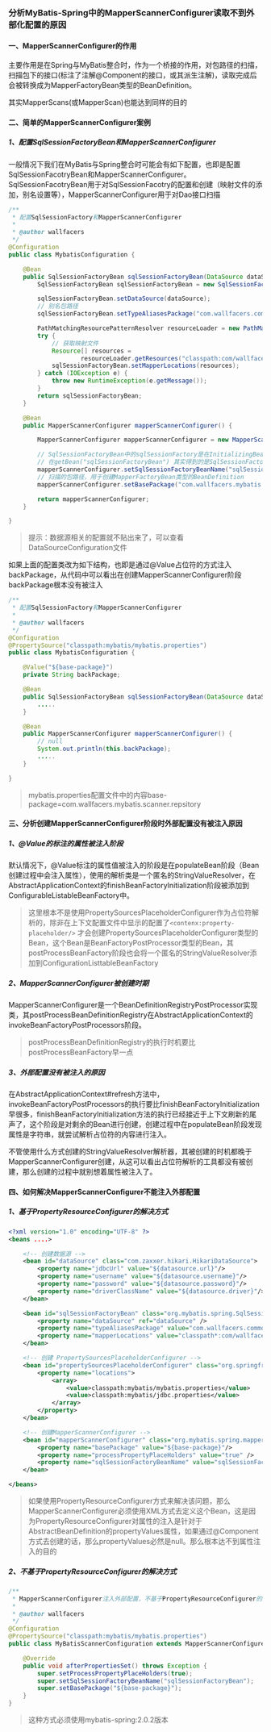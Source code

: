### 分析MyBatis-Spring中的MapperScannerConfigurer读取不到外部化配置的原因

#### 一、MapperScannerConfigurer的作用

主要作用是在Spring与MyBatis整合时，作为一个桥接的作用，对包路径的扫描，扫描包下的接口(标注了注解@Component的接口，或其派生注解)，读取完成后会被转换成为MapperFactoryBean类型的BeanDefinition。

其实MapperScans(或MapperScan)也能达到同样的目的



#### 二、简单的MapperScannerConfigurer案例

##### 1、配置SqlSessionFactoryBean和MapperScannerConfigurer

一般情况下我们在MyBatis与Spring整合时可能会有如下配置，也即是配置SqlSessionFacotryBean和MapperScannerConfigurer。SqlSessionFacotryBean用于对SqlSessionFacotry的配置和创建（映射文件的添加，别名设置等），MapperScannerConfigurer用于对Dao接口扫描

```java
/**
 * 配置SqlSessionFactory和MapperScannerConfigurer
 *
 * @author wallfacers
 */
@Configuration
public class MybatisConfiguration {

    @Bean
    public SqlSessionFactoryBean sqlSessionFactoryBean(DataSource dataSource) {
        SqlSessionFactoryBean sqlSessionFactoryBean = new SqlSessionFactoryBean();

        sqlSessionFactoryBean.setDataSource(dataSource);
        // 别名包路径
        sqlSessionFactoryBean.setTypeAliasesPackage("com.wallfacers.common.api.domain");

        PathMatchingResourcePatternResolver resourceLoader = new PathMatchingResourcePatternResolver();
        try {
            // 获取映射文件
            Resource[] resources =
                    resourceLoader.getResources("classpath:com/wallfacers/mybatis/scanner/repsitory/*.xml");
            sqlSessionFactoryBean.setMapperLocations(resources);
        } catch (IOException e) {
            throw new RuntimeException(e.getMessage());
        }
        return sqlSessionFactoryBean;
    }

    @Bean
    public MapperScannerConfigurer mapperScannerConfigurer() {

        MapperScannerConfigurer mapperScannerConfigurer = new MapperScannerConfigurer();

        // SqlSessionFactoryBean中的sqlSessionFactory是在InitializingBean#afterPropertiesSet初始化
        // 在getBean("sqlSessionFactoryBean") 其实得到的是SqlSessionFactory因为其为FactoryBean，可查看getObject方法
        mapperScannerConfigurer.setSqlSessionFactoryBeanName("sqlSessionFactoryBean");
        // 扫描的包路径，用于创建MapperFactoryBean类型的BeanDefinition
        mapperScannerConfigurer.setBasePackage("com.wallfacers.mybatis.scanner.repsitory");

        return mapperScannerConfigurer;
    }

}
```

> 提示：数据源相关的配置就不贴出来了，可以查看DataSourceConfiguration文件



如果上面的配置类改为如下结构，也即是通过@Value占位符的方式注入backPackage，从代码中可以看出在创建MapperScannerConfigurer阶段backPackage根本没有被注入

````java
/**
 * 配置SqlSessionFactory和MapperScannerConfigurer
 *
 * @author wallfacers
 */
@Configuration
@PropertySource("classpath:mybatis/mybatis.properties")
public class MybatisConfiguration {

    @Value("${base-package}")
    private String backPackage;

    @Bean
    public SqlSessionFactoryBean sqlSessionFactoryBean(DataSource dataSource) {
        .....
    }

    @Bean
    public MapperScannerConfigurer mapperScannerConfigurer() {
        // null
        System.out.println(this.backPackage);
        .....
    }

}
````

> mybatis.properties配置文件中的内容base-package=com.wallfacers.mybatis.scanner.repsitory



#### 三、分析创建MapperScannerConfigurer阶段时外部配置没有被注入原因

##### 1、@Value的标注的属性被注入阶段

默认情况下，@Value标注的属性值被注入的阶段是在populateBean阶段（Bean创建过程中会注入属性），使用的解析类是一个匿名的StringValueResolver，在AbstractApplicationContext的finishBeanFactoryInitialization阶段被添加到ConfigurableListableBeanFactory中。

> 这里根本不是使用PropertySourcesPlaceholderConfigurer作为占位符解析的，除非在上下文配置文件中显示的配置了`<contenx:property-placeholder/>` 才会创建PropertySourcesPlaceholderConfigurer类型的Bean，这个Bean是BeanFactoryPostProcessor类型的Bean，其postProcessBeanFactory阶段也会将一个匿名的StringValueResolver添加到ConfigurationListtableBeanFactory



##### 2、MapperScannerConfigurer被创建时期

MapperScannerConfigurer是一个BeanDefinitionRegistryPostProcessor实现类，其postProcessBeanDefinitionRegistry在AbstractApplicationContext的invokeBeanFactoryPostProcessors阶段。

> postProcessBeanDefinitionRegistry的执行时机要比postProcessBeanFactory早一点



##### 3、外部配置没有被注入的原因

在AbstractApplicationContext#refresh方法中，invokeBeanFactoryPostProcessors的执行要比finishBeanFactoryInitialization早很多，finishBeanFactoryInitialization方法的执行已经接近于上下文刷新的尾声了，这个阶段是对剩余的Bean进行创建，创建过程中在populateBean阶段发现属性是字符串，就尝试解析占位符的内容进行注入。

不管使用什么方式创建的StringValueResolver解析器，其被创建的时机都晚于MapperScannerConfigurer创建，从这可以看出占位符解析的工具都没有被创建，那么创建的过程中就别想着属性被注入了。



#### 四、如何解决MapperScannerConfigurer不能注入外部配置

##### 1、基于PropertyResourceConfigurer的解决方式

````xml
<?xml version="1.0" encoding="UTF-8" ?>
<beans ....>

    <!-- 创建数据源 -->
    <bean id="dataSource" class="com.zaxxer.hikari.HikariDataSource">
        <property name="jdbcUrl" value="${datasource.url}"/>
        <property name="username" value="${datasource.username}"/>
        <property name="password" value="${datasource.password}"/>
        <property name="driverClassName" value="${datasource.driver}"/>
    </bean>

    <bean id="sqlSessionFactoryBean" class="org.mybatis.spring.SqlSessionFactoryBean">
        <property name="dataSource" ref="dataSource" />
        <property name="typeAliasesPackage" value="com.wallfacers.common.api.domain" />
        <property name="mapperLocations" value="classpath*:com/wallfacers/mybatis/scanner/repository/*.xml" />
    </bean>

    <!-- 创建 PropertySourcesPlaceholderConfigurer -->
    <bean id="propertySourcesPlaceholderConfigurer" class="org.springframework.context.support.PropertySourcesPlaceholderConfigurer">
        <property name="locations">
            <array>
                <value>classpath:mybatis/mybatis.properties</value>
                <value>classpath:mybatis/jdbc.properties</value>
            </array>
        </property>
    </bean>

    <!-- 创建MapperScannerConfigurer -->
    <bean id="mapperScannerConfigurer" class="org.mybatis.spring.mapper.MapperScannerConfigurer" >
        <property name="basePackage" value="${base-package}"/>
        <property name="processPropertyPlaceHolders" value="true" />
        <property name="sqlSessionFactoryBeanName" value="sqlSessionFactoryBean"/>
    </bean>

</beans>
````

> 如果使用PropertyResourceConfigurer方式来解决该问题，那么MapperScannerConfigurer必须使用XML方式去定义这个Bean，这是因为PropertyResourceConfigurer对属性的注入是针对于AbstractBeanDefinition的propertyValues属性，如果通过@Component方式去创建的话，那么propertyValues必然是null。那么根本达不到属性注入的目的



##### 2、不基于PropertyResourceConfigurer的解决方式

````java
/**
 * MapperScannerConfigurer注入外部配置，不基于PropertyResourceConfigurer的解决方式
 *
 * @author wallfacers
 */
@Configuration
@PropertySource("classpath:mybatis/mybatis.properties")
public class MyBatisScannerConfiguration extends MapperScannerConfigurer {

    @Override
    public void afterPropertiesSet() throws Exception {
        super.setProcessPropertyPlaceHolders(true);
        super.setSqlSessionFactoryBeanName("sqlSessionFactoryBean");
        super.setBasePackage("${base-package}");
    }
}
````

> 这种方式必须使用mybatis-spring:2.0.2版本



